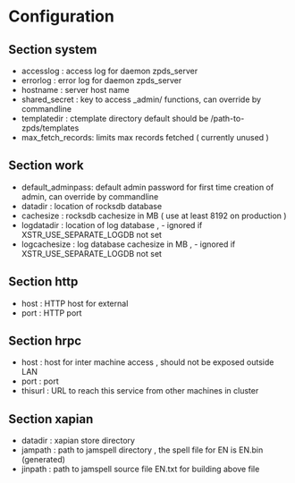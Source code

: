 # Configuration

## Section system

- accesslog : access log for daemon zpds_server
- errorlog : error log for daemon zpds_server
- hostname : server host name
- shared_secret : key to access _admin/ functions, can override by commandline
- templatedir : ctemplate directory default should be /path-to-zpds/templates
- max_fetch_records: limits max records fetched ( currently unused )

## Section work

- default_adminpass: default admin password for first time creation of admin, can override by commandline
- datadir : location of rocksdb database
- cachesize : rocksdb cachesize in MB ( use at least 8192 on production )
- logdatadir : location of log database , - ignored if XSTR_USE_SEPARATE_LOGDB not set
- logcachesize : log database cachesize in MB , - ignored if XSTR_USE_SEPARATE_LOGDB not set

## Section http

- host : HTTP host for external
- port : HTTP port

## Section hrpc 

- host : host for inter machine access , should not be exposed outside LAN
- port : port
- thisurl : URL to reach this service from other machines in cluster

## Section xapian
- datadir : xapian store directory
- jampath : path to jamspell directory , the spell file for EN is EN.bin (generated)
- jinpath : path to jamspell source file EN.txt for building above file 
